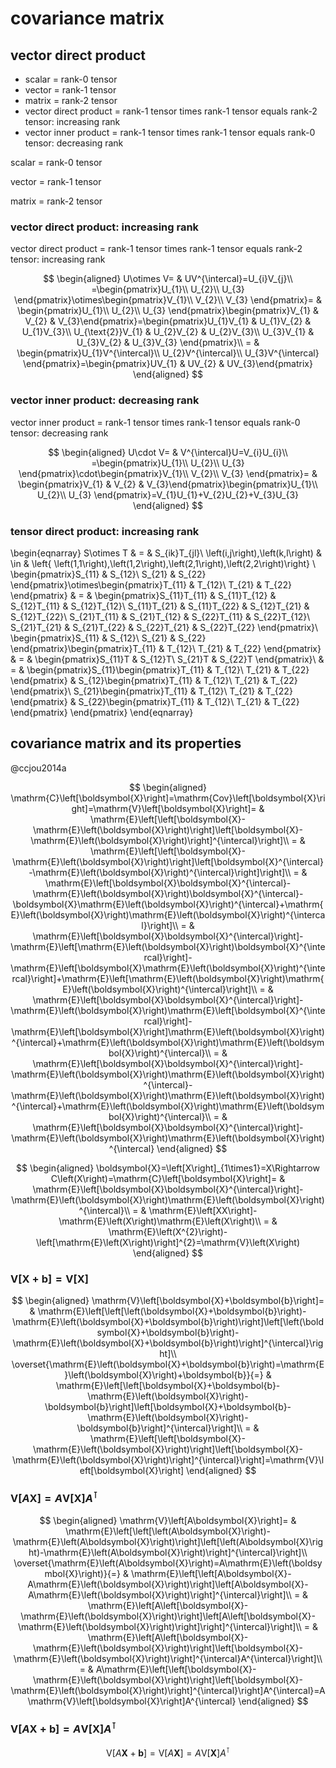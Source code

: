# covariance matrix

## vector direct product

- scalar = rank-0 tensor
- vector = rank-1 tensor
- matrix = rank-2 tensor
- vector direct product = rank-1 tensor times rank-1 tensor equals rank-2 tensor: increasing rank
- vector inner product = rank-1 tensor times rank-1 tensor equals rank-0 tensor: decreasing rank

scalar = rank-0 tensor

vector = rank-1 tensor

matrix = rank-2 tensor

### vector direct product: increasing rank

vector direct product = rank-1 tensor times rank-1 tensor equals rank-2 tensor: increasing rank

$$
\begin{aligned}
U\otimes V= & UV^{\intercal}=U_{i}V_{j}\\
=\begin{pmatrix}U_{1}\\
U_{2}\\
U_{3}
\end{pmatrix}\otimes\begin{pmatrix}V_{1}\\
V_{2}\\
V_{3}
\end{pmatrix}= & \begin{pmatrix}U_{1}\\
U_{2}\\
U_{3}
\end{pmatrix}\begin{pmatrix}V_{1} & V_{2} & V_{3}\end{pmatrix}=\begin{pmatrix}U_{1}V_{1} & U_{1}V_{2} & U_{1}V_{3}\\
U_{\text{2}}V_{1} & U_{2}V_{2} & U_{2}V_{3}\\
U_{3}V_{1} & U_{3}V_{2} & U_{3}V_{3}
\end{pmatrix}\\
= & \begin{pmatrix}U_{1}V^{\intercal}\\
U_{2}V^{\intercal}\\
U_{3}V^{\intercal}
\end{pmatrix}=\begin{pmatrix}UV_{1} & UV_{2} & UV_{3}\end{pmatrix}
\end{aligned}
$$

### vector inner product: decreasing rank

vector inner product = rank-1 tensor times rank-1 tensor equals rank-0 tensor: decreasing rank

$$
\begin{aligned}
U\cdot V= & V^{\intercal}U=V_{i}U_{i}\\
=\begin{pmatrix}U_{1}\\
U_{2}\\
U_{3}
\end{pmatrix}\cdot\begin{pmatrix}V_{1}\\
V_{2}\\
V_{3}
\end{pmatrix}= & \begin{pmatrix}V_{1} & V_{2} & V_{3}\end{pmatrix}\begin{pmatrix}U_{1}\\
U_{2}\\
U_{3}
\end{pmatrix}=V_{1}U_{1}+V_{2}U_{2}+V_{3}U_{3}
\end{aligned}
$$

### tensor direct product: increasing rank

\begin{eqnarray}
S\otimes T & = & S_{ik}T_{jl}\\
\left(i,j\right),\left(k,l\right) & \in & \left\{ \left(1,1\right),\left(1,2\right),\left(2,1\right),\left(2,2\right)\right\} \\
\begin{pmatrix}S_{11} & S_{12}\\
S_{21} & S_{22}
\end{pmatrix}\otimes\begin{pmatrix}T_{11} & T_{12}\\
T_{21} & T_{22}
\end{pmatrix} & = & \begin{pmatrix}S_{11}T_{11} & S_{11}T_{12} & S_{12}T_{11} & S_{12}T_{12}\\
S_{11}T_{21} & S_{11}T_{22} & S_{12}T_{21} & S_{12}T_{22}\\
S_{21}T_{11} & S_{21}T_{12} & S_{22}T_{11} & S_{22}T_{12}\\
S_{21}T_{21} & S_{21}T_{22} & S_{22}T_{21} & S_{22}T_{22}
\end{pmatrix}\\
\begin{pmatrix}S_{11} & S_{12}\\
S_{21} & S_{22}
\end{pmatrix}\begin{pmatrix}T_{11} & T_{12}\\
T_{21} & T_{22}
\end{pmatrix} & = & \begin{pmatrix}S_{11}T & S_{12}T\\
S_{21}T & S_{22}T
\end{pmatrix}\\
 & = & \begin{pmatrix}S_{11}\begin{pmatrix}T_{11} & T_{12}\\
T_{21} & T_{22}
\end{pmatrix} & S_{12}\begin{pmatrix}T_{11} & T_{12}\\
T_{21} & T_{22}
\end{pmatrix}\\
S_{21}\begin{pmatrix}T_{11} & T_{12}\\
T_{21} & T_{22}
\end{pmatrix} & S_{22}\begin{pmatrix}T_{11} & T_{12}\\
T_{21} & T_{22}
\end{pmatrix}
\end{pmatrix}
\end{eqnarray}

## covariance matrix and its properties

@ccjou2014a

$$
\begin{aligned}
\mathrm{C}\left[\boldsymbol{X}\right]=\mathrm{Cov}\left[\boldsymbol{X}\right]=\mathrm{V}\left[\boldsymbol{X}\right]= & \mathrm{E}\left[\left[\boldsymbol{X}-\mathrm{E}\left(\boldsymbol{X}\right)\right]\left[\boldsymbol{X}-\mathrm{E}\left(\boldsymbol{X}\right)\right]^{\intercal}\right]\\
= & \mathrm{E}\left[\left[\boldsymbol{X}-\mathrm{E}\left(\boldsymbol{X}\right)\right]\left[\boldsymbol{X}^{\intercal}-\mathrm{E}\left(\boldsymbol{X}\right)^{\intercal}\right]\right]\\
= & \mathrm{E}\left[\boldsymbol{X}\boldsymbol{X}^{\intercal}-\mathrm{E}\left(\boldsymbol{X}\right)\boldsymbol{X}^{\intercal}-\boldsymbol{X}\mathrm{E}\left(\boldsymbol{X}\right)^{\intercal}+\mathrm{E}\left(\boldsymbol{X}\right)\mathrm{E}\left(\boldsymbol{X}\right)^{\intercal}\right]\\
= & \mathrm{E}\left[\boldsymbol{X}\boldsymbol{X}^{\intercal}\right]-\mathrm{E}\left[\mathrm{E}\left(\boldsymbol{X}\right)\boldsymbol{X}^{\intercal}\right]-\mathrm{E}\left[\boldsymbol{X}\mathrm{E}\left(\boldsymbol{X}\right)^{\intercal}\right]+\mathrm{E}\left[\mathrm{E}\left(\boldsymbol{X}\right)\mathrm{E}\left(\boldsymbol{X}\right)^{\intercal}\right]\\
= & \mathrm{E}\left[\boldsymbol{X}\boldsymbol{X}^{\intercal}\right]-\mathrm{E}\left(\boldsymbol{X}\right)\mathrm{E}\left[\boldsymbol{X}^{\intercal}\right]-\mathrm{E}\left[\boldsymbol{X}\right]\mathrm{E}\left(\boldsymbol{X}\right)^{\intercal}+\mathrm{E}\left(\boldsymbol{X}\right)\mathrm{E}\left(\boldsymbol{X}\right)^{\intercal}\\
= & \mathrm{E}\left[\boldsymbol{X}\boldsymbol{X}^{\intercal}\right]-\mathrm{E}\left(\boldsymbol{X}\right)\mathrm{E}\left(\boldsymbol{X}\right)^{\intercal}-\mathrm{E}\left(\boldsymbol{X}\right)\mathrm{E}\left(\boldsymbol{X}\right)^{\intercal}+\mathrm{E}\left(\boldsymbol{X}\right)\mathrm{E}\left(\boldsymbol{X}\right)^{\intercal}\\
= & \mathrm{E}\left[\boldsymbol{X}\boldsymbol{X}^{\intercal}\right]-\mathrm{E}\left(\boldsymbol{X}\right)\mathrm{E}\left(\boldsymbol{X}\right)^{\intercal}
\end{aligned}
$$

$$
\begin{aligned}
\boldsymbol{X}=\left[X\right]_{1\times1}=X\Rightarrow C\left(X\right)=\mathrm{C}\left[\boldsymbol{X}\right]= & \mathrm{E}\left[\boldsymbol{X}\boldsymbol{X}^{\intercal}\right]-\mathrm{E}\left(\boldsymbol{X}\right)\mathrm{E}\left(\boldsymbol{X}\right)^{\intercal}\\
= & \mathrm{E}\left[XX\right]-\mathrm{E}\left(X\right)\mathrm{E}\left(X\right)\\
= & \mathrm{E}\left(X^{2}\right)-\left[\mathrm{E}\left(X\right)\right]^{2}=\mathrm{V}\left(X\right)
\end{aligned}
$$

### $\mathrm{V}\left[\boldsymbol{X}+\boldsymbol{b}\right]=\mathrm{V}\left[\boldsymbol{X}\right]$

$$
\begin{aligned}
\mathrm{V}\left[\boldsymbol{X}+\boldsymbol{b}\right]= & \mathrm{E}\left[\left[\left(\boldsymbol{X}+\boldsymbol{b}\right)-\mathrm{E}\left(\boldsymbol{X}+\boldsymbol{b}\right)\right]\left[\left(\boldsymbol{X}+\boldsymbol{b}\right)-\mathrm{E}\left(\boldsymbol{X}+\boldsymbol{b}\right)\right]^{\intercal}\right]\\
\overset{\mathrm{E}\left(\boldsymbol{X}+\boldsymbol{b}\right)=\mathrm{E}\left(\boldsymbol{X}\right)+\boldsymbol{b}}{=} & \mathrm{E}\left[\left[\boldsymbol{X}+\boldsymbol{b}-\mathrm{E}\left(\boldsymbol{X}\right)-\boldsymbol{b}\right]\left[\boldsymbol{X}+\boldsymbol{b}-\mathrm{E}\left(\boldsymbol{X}\right)-\boldsymbol{b}\right]^{\intercal}\right]\\
= & \mathrm{E}\left[\left[\boldsymbol{X}-\mathrm{E}\left(\boldsymbol{X}\right)\right]\left[\boldsymbol{X}-\mathrm{E}\left(\boldsymbol{X}\right)\right]^{\intercal}\right]=\mathrm{V}\left[\boldsymbol{X}\right]
\end{aligned}
$$

### $\mathrm{V}\left[A\boldsymbol{X}\right]=A\mathrm{V}\left[\boldsymbol{X}\right]A^{\intercal}$

$$
\begin{aligned}
\mathrm{V}\left[A\boldsymbol{X}\right]= & \mathrm{E}\left[\left[\left(A\boldsymbol{X}\right)-\mathrm{E}\left(A\boldsymbol{X}\right)\right]\left[\left(A\boldsymbol{X}\right)-\mathrm{E}\left(A\boldsymbol{X}\right)\right]^{\intercal}\right]\\
\overset{\mathrm{E}\left(A\boldsymbol{X}\right)=A\mathrm{E}\left(\boldsymbol{X}\right)}{=} & \mathrm{E}\left[\left[A\boldsymbol{X}-A\mathrm{E}\left(\boldsymbol{X}\right)\right]\left[A\boldsymbol{X}-A\mathrm{E}\left(\boldsymbol{X}\right)\right]^{\intercal}\right]\\
= & \mathrm{E}\left[A\left[\boldsymbol{X}-\mathrm{E}\left(\boldsymbol{X}\right)\right]\left[A\left[\boldsymbol{X}-\mathrm{E}\left(\boldsymbol{X}\right)\right]\right]^{\intercal}\right]\\
= & \mathrm{E}\left[A\left[\boldsymbol{X}-\mathrm{E}\left(\boldsymbol{X}\right)\right]\left[\boldsymbol{X}-\mathrm{E}\left(\boldsymbol{X}\right)\right]^{\intercal}A^{\intercal}\right]\\
= & A\mathrm{E}\left[\left[\boldsymbol{X}-\mathrm{E}\left(\boldsymbol{X}\right)\right]\left[\boldsymbol{X}-\mathrm{E}\left(\boldsymbol{X}\right)\right]^{\intercal}\right]A^{\intercal}=A\mathrm{V}\left[\boldsymbol{X}\right]A^{\intercal}
\end{aligned}
$$

### $\mathrm{V}\left[A\boldsymbol{X}+\boldsymbol{b}\right]=A\mathrm{V}\left[\boldsymbol{X}\right]A^{\intercal}$

$$
\mathrm{V}\left[A\boldsymbol{X}+\boldsymbol{b}\right]=\mathrm{V}\left[A\boldsymbol{X}\right]=A\mathrm{V}\left[\boldsymbol{X}\right]A^{\intercal}
$$
